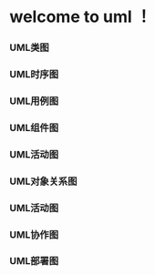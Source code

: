 # welcome to uml ！

### UML类图

### UML时序图

### UML用例图

### UML组件图

### UML活动图

### UML对象关系图

### UML活动图

### UML协作图

### UML部署图
